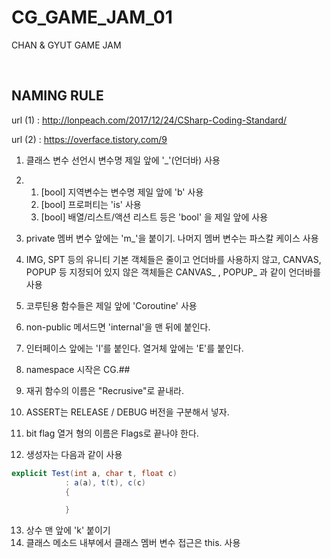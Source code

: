 # CG_GAME_JAM_01
CHAN &amp; GYUT GAME JAM

​    

**NAMING RULE**
----

url (1) :  http://lonpeach.com/2017/12/24/CSharp-Coding-Standard/ 

url (2) :  https://overface.tistory.com/9 

1. 클래스 변수 선언시 변수명 제일 앞에 '\_'(언더바) 사용

2. 1) [bool] 지역변수는 변수명 제일 앞에 'b' 사용
   2) [bool] 프로퍼티는 'is' 사용
   3) [bool] 배열/리스트/액션 리스트 등은 'bool' 을 제일 앞에 사용
3. private 멤버 변수 앞에는 'm_'을 붙이기. 나머지 멤버 변수는 파스칼 케이스 사용
4. IMG, SPT 등의 유니티 기본 객체들은 줄이고 언더바를 사용하지 않고, CANVAS, POPUP 등 지정되어 있지 않은 객체들은 CANVAS\_ , POPUP\_ 과 같이 언더바를 사용
5. 코루틴용 함수들은 제일 앞에 'Coroutine' 사용
6. non-public 메서드면 'internal'을 맨 뒤에 붙인다.
7. 인터페이스 앞에는 'I'를 붙인다. 열거체 앞에는 'E'를 붙인다.
8. namespace 시작은 CG.##
9. 재귀 함수의 이름은 "Recrusive"로 끝내라.
10. ASSERT는 RELEASE / DEBUG 버전을 구분해서 넣자.
11. bit flag 열거 형의 이름은 Flags로 끝나야 한다.
12. 생성자는 다음과 같이 사용

```c#
explicit Test(int a, char t, float c)
			: a(a), t(t), c(c)
			{

			}
```

13. 상수 맨 앞에 'k' 붙이기
14. 클래스 메소드 내부에서 클래스 멤버 변수 접근은 this. 사용